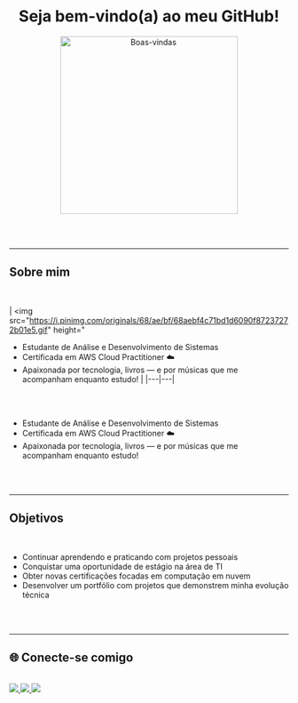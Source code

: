 <div align="center">

#  Seja bem-vindo(a) ao meu GitHub!

<img src="https://i.pinimg.com/1200x/ca/68/bd/ca68bdf3fc5fe6f66061f80bdb067dbf.jpg" height="320" alt="Boas-vindas" />

</div>

<br><br>

---

##  Sobre mim 

<br>

| <img src="https://i.pinimg.com/originals/68/ae/bf/68aebf4c71bd1d6090f87237272b01e5.gif" height="
- Estudante de Análise e Desenvolvimento de Sistemas  
- Certificada em AWS Cloud Practitioner ☁️    
- Apaixonada por tecnologia, livros — e por músicas que me acompanham enquanto estudo! |
|---|---| 


<br><br>

- Estudante de Análise e Desenvolvimento de Sistemas  
- Certificada em AWS Cloud Practitioner ☁️    
- Apaixonada por tecnologia, livros — e por músicas que me acompanham enquanto estudo!  

<br><br>

---

## Objetivos

<br>

- Continuar aprendendo e praticando com projetos pessoais  
- Conquistar uma oportunidade de estágio na área de TI  
- Obter novas certificações focadas em computação em nuvem  
- Desenvolver um portfólio com projetos que demonstrem minha evolução técnica  

<br><br>

---

## 🌐 Conecte-se comigo

<br>

<div> 
  <a href="https://www.linkedin.com/in/maria-eduarda-moreira-valerio/" target="_blank">
    <img src="https://img.shields.io/badge/-LinkedIn-%230077B5?style=for-the-badge&logo=linkedin&logoColor=white"/>
  </a> 
  <a href="mailto:eduardamoreira0021@gmail.com">
    <img src="https://img.shields.io/badge/-Gmail-%23333?style=for-the-badge&logo=gmail&logoColor=white"/>
  </a>
  <a href="https://www.instagram.com/madulex/" target="_blank">
    <img src="https://img.shields.io/badge/-Instagram-%23E4405F?style=for-the-badge&logo=instagram&logoColor=white"/>
  </a>
</div>

<!--
**MariaEduardaMoreiraV/MariaEduardaMoreiraV** is a ✨ _special_ ✨ repository because its `README.md` (this file) appears on your GitHub profile.

Here are some ideas to get you started:

- 🔭 I’m currently working on ...
- 🌱 I’m currently learning ...
- 👯 I’m looking to collaborate on ...
- 🤔 I’m looking for help with ...
- 💬 Ask me about ...
- 📫 How to reach me: ...
- 😄 Pronouns: ...
- ⚡ Fun fact: ...
-->
